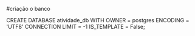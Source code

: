  
 #criação o banco
 
 CREATE DATABASE atividade_db
    WITH
    OWNER = postgres
    ENCODING = 'UTF8'
    CONNECTION LIMIT = -1
    IS_TEMPLATE = False;